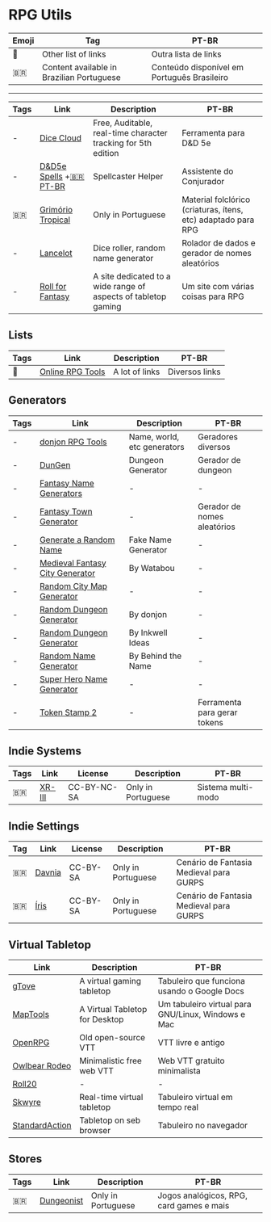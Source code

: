 # RPG Utils

| Emoji | Tag                                       | PT-BR                                       |
| ----- | ----------------------------------------- | ------------------------------------------- |
| 📑    | Other list of links                       | Outra lista de links                        |
| 🇧🇷  | Content available in Brazilian Portuguese | Conteúdo disponível em Português Brasileiro |

---

| Tags | Link                                                                                                              | Description                                                    | PT-BR                                                         |
| ---- | ----------------------------------------------------------------------------------------------------------------- | -------------------------------------------------------------- | ------------------------------------------------------------- |
| -    | [Dice Cloud](https://dicecloud.com)                                                                               | Free, Auditable, real-time character tracking for 5th edition  | Ferramenta para D&D 5e                                        |
| -    | [D&D5e Spells](https://dnd5spells.rpgist.net/en/spells) +[🇧🇷 PT-BR](https://dnd5spells.rpgist.net/pt-BR/spells) | Spellcaster Helper                                             | Assistente do Conjurador                                      |
| 🇧🇷 | [Grimório Tropical](https://www.grimoriotropical.com.br)                                                          | Only in Portuguese                                             | Material folclórico (criaturas, ítens, etc) adaptado para RPG |
| -    | [Lancelot](http://apps.cordeis.com/lancelot/index.html)                                                           | Dice roller, random name generator                             | Rolador de dados e gerador de nomes aleatórios                |
| -    | [Roll for Fantasy](https://rollforfantasy.com)                                                                    | A site dedicated to a wide range of aspects of tabletop gaming | Um site com várias coisas para RPG                            |

## Lists

| Tags | Link                                                                     | Description    | PT-BR          |
| ---- | ------------------------------------------------------------------------ | -------------- | -------------- |
| 📑   | [Online RPG Tools](https://rpgmusings.com/online-rpg-tools-master-list/) | A lot of links | Diversos links |

## Generators

| Tags | Link                                                                                        | Description                 | PT-BR                        |
| ---- | ------------------------------------------------------------------------------------------- | --------------------------- | ---------------------------- |
| -    | [donjon RPG Tools](https://donjon.bin.sh)                                                   | Name, world, etc generators | Geradores diversos           |
| -    | [DunGen](https://dungen.app/dungen/)                                                        | Dungeon Generator           | Gerador de dungeon           |
| -    | [Fantasy Name Generators](https://www.fantasynamegenerators.com/)                           | -                           | -                            |
| -    | [Fantasy Town Generator](https://donjon.bin.sh/fantasy/town/)                               | -                           | Gerador de nomes aleatórios  |
| -    | [Generate a Random Name](https://www.fakenamegenerator.com/gen-random-us-us.php)            | Fake Name Generator         | -                            |
| -    | [Medieval Fantasy City Generator](https://watabou.itch.io/medieval-fantasy-city-generator)  | By Watabou                  | -                            |
| -    | [Random City Map Generator](https://inkwellideas.com/free-tools/random-city-map-generator/) | -                           | -                            |
| -    | [Random Dungeon Generator](https://donjon.bin.sh/fantasy/dungeon/)                          | By donjon                   | -                            |
| -    | [Random Dungeon Generator](https://www.inkwellideas.com/roleplaying_tools/random_dungeon/)  | By Inkwell Ideas            | -                            |
| -    | [Random Name Generator](https://www.behindthename.com/random/)                              | By Behind the Name          | -                            |
| -    | [Super Hero Name Generator](https://www.namegeneratorfun.com/superhero)                     | -                           | -                            |
| -    | [Token Stamp 2](https://rolladvantage.com/tokenstamp/)                                      | -                           | Ferramenta para gerar tokens |

## Indie Systems

| Tags | Link                                        | License     | Description        | PT-BR              |
| ---- | ------------------------------------------- | ----------- | ------------------ | ------------------ |
| 🇧🇷 | [XR-III](http://wiki.cordeis.com/xr3/start) | CC-BY-NC-SA | Only in Portuguese | Sistema multi-modo |

## Indie Settings

| Tag  | Link                                          | License  | Description        | PT-BR                                   |
| ---- | --------------------------------------------- | -------- | ------------------ | --------------------------------------- |
| 🇧🇷 | [Davnia](https://rpg.fandom.com/wiki/Davnia)  | CC-BY-SA | Only in Portuguese | Cenário de Fantasia Medieval para GURPS |
| 🇧🇷 | [Íris](https://rpg.fandom.com/wiki/%C3%8Dris) | CC-BY-SA | Only in Portuguese | Cenário de Fantasia Medieval para GURPS |

## Virtual Tabletop

| Link                                                  | Description                    | PT-BR                                              |
| ----------------------------------------------------- | ------------------------------ | -------------------------------------------------- |
| [gTove](https://github.com/RobRendell/gTove)          | A virtual gaming tabletop      | Tabuleiro que funciona usando o Google Docs        |
| [MapTools](https://www.rptools.net/toolbox/maptool/)  | A Virtual Tabletop for Desktop | Um tabuleiro virtual para GNU/Linux, Windows e Mac |
| [OpenRPG](http://www.rpgobjects.com/index.php?c=orpg) | Old open-source VTT            | VTT livre e antigo                                 |
| [Owlbear Rodeo](https://www.owlbear.rodeo)            | Minimalistic free web VTT      | Web VTT gratuito minimalista                       |
| [Roll20](https://roll20.net)                          | -                              | -                                                  |
| [Skwyre](https://www.nbos.com/products/skwyre)        | Real-time virtual tabletop     | Tabuleiro virtual em tempo real                    |
| [StandardAction](https://standardaction.net)          | Tabletop on seb browser        | Tabuleiro no navegador                             |

## Stores

| Tags | Link                                 | Description        | PT-BR                                    |
| ---- | ------------------------------------ | ------------------ | ---------------------------------------- |
| 🇧🇷 | [Dungeonist](https://dungeonist.com) | Only in Portuguese | Jogos analógicos, RPG, card games e mais |